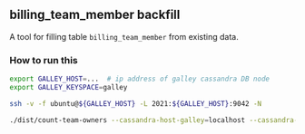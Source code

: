 ## billing_team_member backfill

A tool for filling table `billing_team_member` from existing data.

### How to run this

```sh
export GALLEY_HOST=...  # ip address of galley cassandra DB node
export GALLEY_KEYSPACE=galley

ssh -v -f ubuntu@${GALLEY_HOST} -L 2021:${GALLEY_HOST}:9042 -N

./dist/count-team-owners --cassandra-host-galley=localhost --cassandra-port-galley=2021 --cassandra-keyspace-galley=${GALLEY_KEYSPACE}
```
